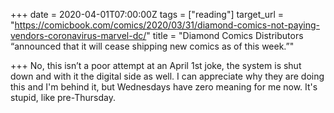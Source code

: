 +++
date = 2020-04-01T07:00:00Z
tags = ["reading"]
target_url = "https://comicbook.com/comics/2020/03/31/diamond-comics-not-paying-vendors-coronavirus-marvel-dc/"
title = "Diamond Comics Distributors “announced that it will cease shipping new comics as of this week.”"

+++
No, this isn’t a poor attempt at an April 1st joke, the system is shut down and with it the digital side as well. I can appreciate why they are doing this and I'm behind it, but Wednesdays have zero meaning for me now. It's stupid, like pre-Thursday.